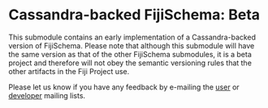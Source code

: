 Cassandra-backed FijiSchema: Beta
=================================

This submodule contains an early implementation of a Cassandra-backed version of FijiSchema.  Please
note that although this submodule will have the same version as that of the other FijiSchema
submodules, it is a beta project and therefore will not obey the semantic versioning rules that the
other artifacts in the Fiji Project use.

Please let us know if you have any feedback by e-mailing the
[user](https://groups.google.com/a/fiji.org/forum/#!forum/user) or
[developer](https://groups.google.com/a/fiji.org/forum/?fromgroups#!forum/dev) mailing lists.
